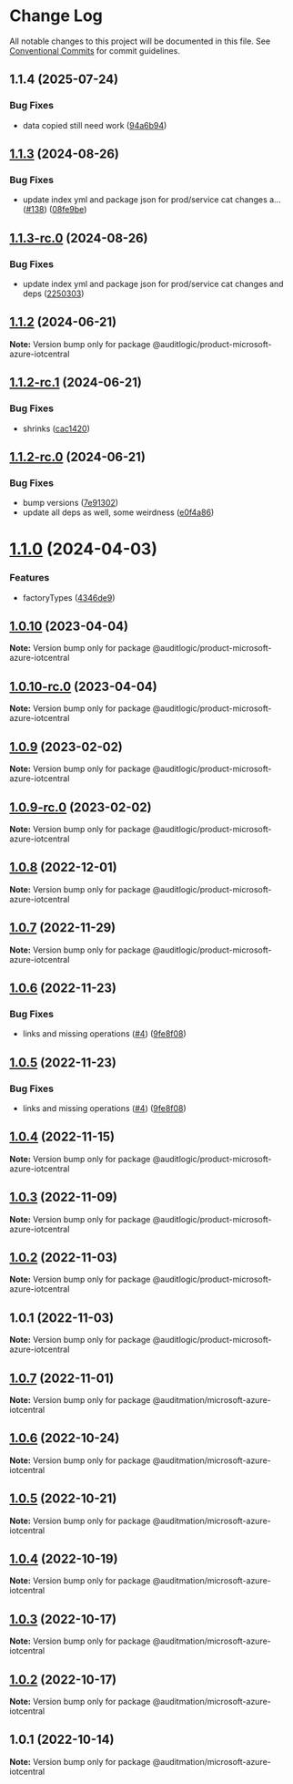 # Change Log

All notable changes to this project will be documented in this file.
See [Conventional Commits](https://conventionalcommits.org) for commit guidelines.

## 1.1.4 (2025-07-24)


### Bug Fixes

* data copied still need work ([94a6b94](https://github.com/zerobias-org/product/commit/94a6b942fb0516367548599d739529536132755a))





## [1.1.3](https://github.com/auditlogic/product/compare/@auditlogic/product-microsoft-azure-iotcentral@1.1.2...@auditlogic/product-microsoft-azure-iotcentral@1.1.3) (2024-08-26)


### Bug Fixes

* update index yml and package json for prod/service cat changes a… ([#138](https://github.com/auditlogic/product/issues/138)) ([08fe9be](https://github.com/auditlogic/product/commit/08fe9beb1c8457462a19bc69caa02e6212d97e1a))





## [1.1.3-rc.0](https://github.com/auditlogic/product/compare/@auditlogic/product-microsoft-azure-iotcentral@1.1.2...@auditlogic/product-microsoft-azure-iotcentral@1.1.3-rc.0) (2024-08-26)


### Bug Fixes

* update index yml and package json for prod/service cat changes and deps ([2250303](https://github.com/auditlogic/product/commit/225030363a363608240135b7ebed386b28f01e4b))





## [1.1.2](https://github.com/auditlogic/product/compare/@auditlogic/product-microsoft-azure-iotcentral@1.1.2-rc.1...@auditlogic/product-microsoft-azure-iotcentral@1.1.2) (2024-06-21)

**Note:** Version bump only for package @auditlogic/product-microsoft-azure-iotcentral





## [1.1.2-rc.1](https://github.com/auditlogic/product/compare/@auditlogic/product-microsoft-azure-iotcentral@1.1.2-rc.0...@auditlogic/product-microsoft-azure-iotcentral@1.1.2-rc.1) (2024-06-21)


### Bug Fixes

* shrinks ([cac1420](https://github.com/auditlogic/product/commit/cac14200fefcd8183ab69fe89a47bd3f70f563e9))





## [1.1.2-rc.0](https://github.com/auditlogic/product/compare/@auditlogic/product-microsoft-azure-iotcentral@1.1.0...@auditlogic/product-microsoft-azure-iotcentral@1.1.2-rc.0) (2024-06-21)


### Bug Fixes

* bump versions ([7e91302](https://github.com/auditlogic/product/commit/7e913023b8b312150ed7762c32fbbe616be71de5))
* update all deps as well, some weirdness ([e0f4a86](https://github.com/auditlogic/product/commit/e0f4a864714e2d3de6bbf3da014d5312fe53be2f))





# [1.1.0](https://github.com/auditlogic/product/compare/@auditlogic/product-microsoft-azure-iotcentral@1.0.10...@auditlogic/product-microsoft-azure-iotcentral@1.1.0) (2024-04-03)


### Features

* factoryTypes ([4346de9](https://github.com/auditlogic/product/commit/4346de92693aee892fccf725338ffc7b80ab182b))





## [1.0.10](https://github.com/auditlogic/product/compare/@auditlogic/product-microsoft-azure-iotcentral@1.0.9...@auditlogic/product-microsoft-azure-iotcentral@1.0.10) (2023-04-04)

**Note:** Version bump only for package @auditlogic/product-microsoft-azure-iotcentral





## [1.0.10-rc.0](https://github.com/auditlogic/product/compare/@auditlogic/product-microsoft-azure-iotcentral@1.0.9...@auditlogic/product-microsoft-azure-iotcentral@1.0.10-rc.0) (2023-04-04)

**Note:** Version bump only for package @auditlogic/product-microsoft-azure-iotcentral





## [1.0.9](https://github.com/auditlogic/product/compare/@auditlogic/product-microsoft-azure-iotcentral@1.0.8...@auditlogic/product-microsoft-azure-iotcentral@1.0.9) (2023-02-02)

**Note:** Version bump only for package @auditlogic/product-microsoft-azure-iotcentral





## [1.0.9-rc.0](https://github.com/auditlogic/product/compare/@auditlogic/product-microsoft-azure-iotcentral@1.0.8...@auditlogic/product-microsoft-azure-iotcentral@1.0.9-rc.0) (2023-02-02)

**Note:** Version bump only for package @auditlogic/product-microsoft-azure-iotcentral





## [1.0.8](https://github.com/auditlogic/product/compare/@auditlogic/product-microsoft-azure-iotcentral@1.0.7...@auditlogic/product-microsoft-azure-iotcentral@1.0.8) (2022-12-01)

**Note:** Version bump only for package @auditlogic/product-microsoft-azure-iotcentral





## [1.0.7](https://github.com/auditlogic/product/compare/@auditlogic/product-microsoft-azure-iotcentral@1.0.6...@auditlogic/product-microsoft-azure-iotcentral@1.0.7) (2022-11-29)

**Note:** Version bump only for package @auditlogic/product-microsoft-azure-iotcentral





## [1.0.6](https://github.com/auditlogic/product/compare/@auditlogic/product-microsoft-azure-iotcentral@1.0.4...@auditlogic/product-microsoft-azure-iotcentral@1.0.6) (2022-11-23)


### Bug Fixes

* links and missing operations ([#4](https://github.com/auditlogic/product/issues/4)) ([9fe8f08](https://github.com/auditlogic/product/commit/9fe8f08fe7c57fdb79f991ac35bd6ac2e7dcad38))





## [1.0.5](https://github.com/auditlogic/product/compare/@auditlogic/product-microsoft-azure-iotcentral@1.0.4...@auditlogic/product-microsoft-azure-iotcentral@1.0.5) (2022-11-23)


### Bug Fixes

* links and missing operations ([#4](https://github.com/auditlogic/product/issues/4)) ([9fe8f08](https://github.com/auditlogic/product/commit/9fe8f08fe7c57fdb79f991ac35bd6ac2e7dcad38))





## [1.0.4](https://github.com/auditlogic/product/compare/@auditlogic/product-microsoft-azure-iotcentral@1.0.3...@auditlogic/product-microsoft-azure-iotcentral@1.0.4) (2022-11-15)

**Note:** Version bump only for package @auditlogic/product-microsoft-azure-iotcentral





## [1.0.3](https://github.com/auditlogic/product/compare/@auditlogic/product-microsoft-azure-iotcentral@1.0.2...@auditlogic/product-microsoft-azure-iotcentral@1.0.3) (2022-11-09)

**Note:** Version bump only for package @auditlogic/product-microsoft-azure-iotcentral





## [1.0.2](https://github.com/auditlogic/product/compare/@auditlogic/product-microsoft-azure-iotcentral@1.0.1...@auditlogic/product-microsoft-azure-iotcentral@1.0.2) (2022-11-03)

**Note:** Version bump only for package @auditlogic/product-microsoft-azure-iotcentral





## 1.0.1 (2022-11-03)

**Note:** Version bump only for package @auditlogic/product-microsoft-azure-iotcentral





## [1.0.7](https://github.com/auditmation/store-content/compare/@auditmation/microsoft-azure-iotcentral@1.0.6...@auditmation/microsoft-azure-iotcentral@1.0.7) (2022-11-01)

**Note:** Version bump only for package @auditmation/microsoft-azure-iotcentral





## [1.0.6](https://github.com/auditmation/store-content/compare/@auditmation/microsoft-azure-iotcentral@1.0.5...@auditmation/microsoft-azure-iotcentral@1.0.6) (2022-10-24)

**Note:** Version bump only for package @auditmation/microsoft-azure-iotcentral





## [1.0.5](https://github.com/auditmation/store-content/compare/@auditmation/microsoft-azure-iotcentral@1.0.4...@auditmation/microsoft-azure-iotcentral@1.0.5) (2022-10-21)

**Note:** Version bump only for package @auditmation/microsoft-azure-iotcentral





## [1.0.4](https://github.com/auditmation/store-content/compare/@auditmation/microsoft-azure-iotcentral@1.0.3...@auditmation/microsoft-azure-iotcentral@1.0.4) (2022-10-19)

**Note:** Version bump only for package @auditmation/microsoft-azure-iotcentral





## [1.0.3](https://github.com/auditmation/store-content/compare/@auditmation/microsoft-azure-iotcentral@1.0.2...@auditmation/microsoft-azure-iotcentral@1.0.3) (2022-10-17)

**Note:** Version bump only for package @auditmation/microsoft-azure-iotcentral





## [1.0.2](https://github.com/auditmation/store-content/compare/@auditmation/microsoft-azure-iotcentral@1.0.1...@auditmation/microsoft-azure-iotcentral@1.0.2) (2022-10-17)

**Note:** Version bump only for package @auditmation/microsoft-azure-iotcentral





## 1.0.1 (2022-10-14)

**Note:** Version bump only for package @auditmation/microsoft-azure-iotcentral
